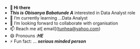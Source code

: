 - **👋 Hi there**
- ***This is Obisanya Babatunde A***
    interested in  Data Analyst role
- 🌱 I’m currently learning ...Data Analyst
- 💞️ I’m looking forward to collaborate with organisation
- 📫 Reach me at[ email]{tunhea@yahoo.com}
- 😄 Pronouns :***HE***
- ⚡ Fun fact: ... ***serious  minded person***

<!---
fttechie/fttechie is a ✨ special ✨ repository because its `README.md` (this file) appears on your GitHub profile.
You can click the Preview link to take a look at your changes.

